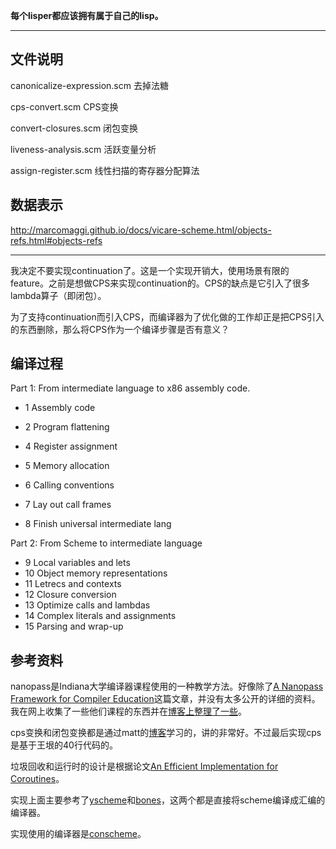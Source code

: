 **每个lisper都应该拥有属于自己的lisp。**

-------------

## 文件说明

canonicalize-expression.scm 去掉法糖

cps-convert.scm CPS变换

convert-closures.scm 闭包变换

liveness-analysis.scm 活跃变量分析

assign-register.scm 线性扫描的寄存器分配算法

## 数据表示

http://marcomaggi.github.io/docs/vicare-scheme.html/objects-refs.html#objects-refs

-----------------------

我决定不要实现continuation了。这是一个实现开销大，使用场景有限的feature。之前是想做CPS来实现continuation的。CPS的缺点是它引入了很多lambda算子（即闭包）。

为了支持continuation而引入CPS，而编译器为了优化做的工作却正是把CPS引入的东西删除，那么将CPS作为一个编译步骤是否有意义？

## 编译过程

Part 1: From intermediate language to x86 assembly code.

 * 1 Assembly code
 * 2 Program flattening

 * 4 Register assignment
 * 5 Memory allocation
 * 6 Calling conventions
 * 7 Lay out call frames
 * 8 Finish universal intermediate lang

Part 2: From Scheme to intermediate language

 * 9  Local variables and lets
 * 10 Object memory representations
 * 11 Letrecs and contexts
 * 12 Closure conversion
 * 13 Optimize calls and lambdas
 * 14 Complex literals and assignments
 * 15 Parsing and wrap-up

## 参考资料

nanopass是Indiana大学编译器课程使用的一种教学方法。好像除了[A Nanopass Framework for Compiler Education](www.cs.indiana.edu/~dyb/pubs/nano-jfp.pdf)这篇文章，并没有太多公开的详细的资料。我在网上收集了一些他们课程的东西并在[博客上整理了一些](http://zenlife.tk/nanopass0.md)。

cps变换和闭包变换都是通过matt的[博客](http://matt.might.net/articles/cps-conversion/)学习的，讲的非常好。不过最后实现cps是基于王垠的40行代码的。

垃圾回收和运行时的设计是根据论文[An Efficient Implementation for Coroutines](http://users.dcc.uchile.cl/~lmateu/pub/mateu-coroutines.pdf)。

实现上面主要参考了[yscheme](https://github.com/yinwang0/)和[bones](http://www.call-with-current-continuation.org/bones/)，这两个都是直接将scheme编译成汇编的编译器。

实现使用的编译器是[conscheme](https://github.com/weinholt/conscheme)。
